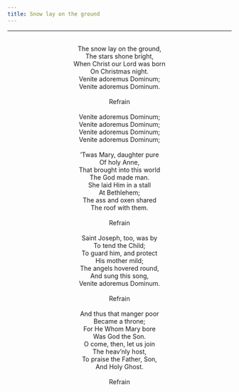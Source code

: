 ```yaml
---
title: Snow lay on the ground
---
```


---
<center>
<br/>
The snow lay on the ground,<br/>
The stars shone bright,<br/>
When Christ our Lord was born<br/>
On Christmas night.<br/>
Venite adoremus Dominum;<br/>
Venite adoremus Dominum.<br/>
<br/>
Refrain<br/>
<br/>
Venite adoremus Dominum;<br/>
Venite adoremus Dominum;<br/>
Venite adoremus Dominum;<br/>
Venite adoremus Dominum;<br/>
<br/>
’Twas Mary, daughter pure<br/>
Of holy Anne,<br/>
That brought into this world<br/>
The God made man.<br/>
She laid Him in a stall<br/>
At Bethlehem;<br/>
The ass and oxen shared<br/>
The roof with them.<br/>
<br/>
Refrain<br/>
<br/>
Saint Joseph, too, was by<br/>
To tend the Child;<br/>
To guard him, and protect<br/>
His mother mild;<br/>
The angels hovered round,<br/>
And sung this song,<br/>
Venite adoremus Dominum.<br/>
<br/>
Refrain<br/>
<br/>
And thus that manger poor<br/>
Became a throne;<br/>
For He Whom Mary bore<br/>
Was God the Son.<br/>
O come, then, let us join<br/>
The heav’nly host,<br/>
To praise the Father, Son,<br/>
And Holy Ghost.<br/>
<br/>
Refrain<br/>

</center>